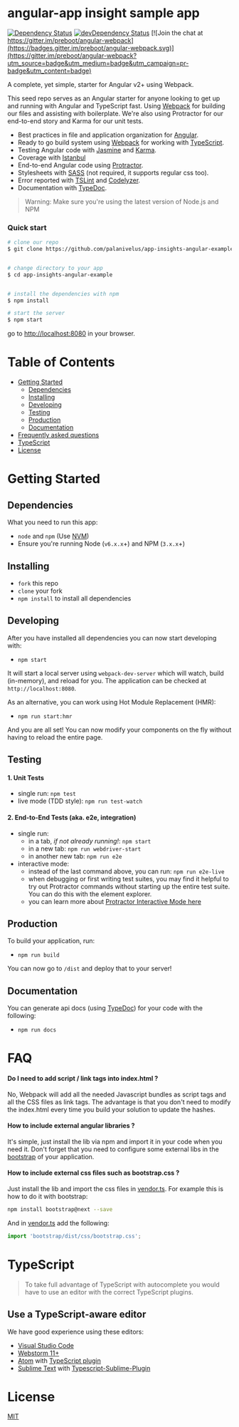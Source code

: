 # angular-app insight sample app

[![Dependency Status](https://david-dm.org/preboot/angular-webpack/status.svg)](https://david-dm.org/preboot/angular-webpack#info=dependencies) [![devDependency Status](https://david-dm.org/preboot/angular-webpack/dev-status.svg)](https://david-dm.org/preboot/angular-webpack#info=devDependencies)
[![Join the chat at https://gitter.im/preboot/angular-webpack](https://badges.gitter.im/preboot/angular-webpack.svg)](https://gitter.im/preboot/angular-webpack?utm_source=badge&utm_medium=badge&utm_campaign=pr-badge&utm_content=badge)

A complete, yet simple, starter for Angular v2+ using Webpack.

This seed repo serves as an Angular starter for anyone looking to get up and running with Angular and TypeScript fast. Using [Webpack](http://webpack.github.io/) for building our files and assisting with boilerplate. We're also using Protractor for our end-to-end story and Karma for our unit tests.
* Best practices in file and application organization for [Angular](https://angular.io/).
* Ready to go build system using [Webpack](https://webpack.github.io/docs/) for working with [TypeScript](http://www.typescriptlang.org/).
* Testing Angular code with [Jasmine](http://jasmine.github.io/) and [Karma](http://karma-runner.github.io/).
* Coverage with [Istanbul](https://github.com/gotwarlost/istanbul)
* End-to-end Angular code using [Protractor](https://angular.github.io/protractor/).
* Stylesheets with [SASS](http://sass-lang.com/) (not required, it supports regular css too).
* Error reported with [TSLint](http://palantir.github.io/tslint/) and [Codelyzer](https://github.com/mgechev/codelyzer).
* Documentation with [TypeDoc](http://typedoc.org/).

>Warning: Make sure you're using the latest version of Node.js and NPM

### Quick start

```bash
# clone our repo
$ git clone https://github.com/palanivelus/app-insights-angular-example.git app-insights-angular-example


# change directory to your app
$ cd app-insights-angular-example


# install the dependencies with npm
$ npm install

# start the server
$ npm start
```
go to [http://localhost:8080](http://localhost:8080) in your browser.

# Table of Contents

* [Getting Started](#getting-started)
    * [Dependencies](#dependencies)
    * [Installing](#installing)
    * [Developing](#developing)
    * [Testing](#testing)
    * [Production](#production)
    * [Documentation](#documentation)
* [Frequently asked questions](#faq)
* [TypeScript](#typescript)
* [License](#license)

# Getting Started

## Dependencies

What you need to run this app:
* `node` and `npm` (Use [NVM](https://github.com/creationix/nvm))
* Ensure you're running Node (`v6.x.x`+) and NPM (`3.x.x`+)

## Installing

* `fork` this repo
* `clone` your fork
* `npm install` to install all dependencies

## Developing

After you have installed all dependencies you can now start developing with:

* `npm start`

It will start a local server using `webpack-dev-server` which will watch, build (in-memory), and reload for you. The application can be checked at `http://localhost:8080`.

As an alternative, you can work using Hot Module Replacement (HMR):

* `npm run start:hmr`

And you are all set! You can now modify your components on the fly without having to reload the entire page.

## Testing

#### 1. Unit Tests

* single run: `npm test`
* live mode (TDD style): `npm run test-watch`

#### 2. End-to-End Tests (aka. e2e, integration)

* single run:
  * in a tab, *if not already running!*: `npm start`
  * in a new tab: `npm run webdriver-start`
  * in another new tab: `npm run e2e`
* interactive mode:
  * instead of the last command above, you can run: `npm run e2e-live`
  * when debugging or first writing test suites, you may find it helpful to try out Protractor commands without starting up the entire test suite. You can do this with the element explorer.
  * you can learn more about [Protractor Interactive Mode here](https://github.com/angular/protractor/blob/master/docs/debugging.md#testing-out-protractor-interactively)

## Production

To build your application, run:

* `npm run build`

You can now go to `/dist` and deploy that to your server!

## Documentation

You can generate api docs (using [TypeDoc](http://typedoc.org/)) for your code with the following:

* `npm run docs`

# FAQ

#### Do I need to add script / link tags into index.html ?

No, Webpack will add all the needed Javascript bundles as script tags and all the CSS files as link tags. The advantage is that you don't need to modify the index.html every time you build your solution to update the hashes.

#### How to include external angular libraries ?

It's simple, just install the lib via npm and import it in your code when you need it. Don't forget that you need to configure some external libs in the [bootstrap](https://github.com/preboot/angular-webpack/blob/master/src/main.ts) of your application.

#### How to include external css files such as bootstrap.css ?

Just install the lib and import the css files in [vendor.ts](https://github.com/preboot/angular-webpack/blob/master/src/vendor.ts). For example this is how to do it with bootstrap:

```sh
npm install bootstrap@next --save
```

And in [vendor.ts](https://github.com/preboot/angular-webpack/blob/master/src/vendor.ts) add the following:

```ts
import 'bootstrap/dist/css/bootstrap.css';
```

# TypeScript

> To take full advantage of TypeScript with autocomplete you would have to use an editor with the correct TypeScript plugins.

## Use a TypeScript-aware editor

We have good experience using these editors:

* [Visual Studio Code](https://code.visualstudio.com/)
* [Webstorm 11+](https://www.jetbrains.com/webstorm/download/)
* [Atom](https://atom.io/) with [TypeScript plugin](https://atom.io/packages/atom-typescript)
* [Sublime Text](http://www.sublimetext.com/3) with [Typescript-Sublime-Plugin](https://github.com/Microsoft/Typescript-Sublime-plugin#installation)

# License

[MIT](/LICENSE)

